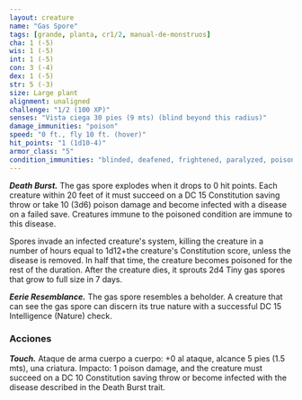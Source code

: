 ```yaml
---
layout: creature
name: "Gas Spore"
tags: [grande, planta, cr1/2, manual-de-monstruos]
cha: 1 (-5)
wis: 1 (-5)
int: 1 (-5)
con: 3 (-4)
dex: 1 (-5)
str: 5 (-3)
size: Large plant
alignment: unaligned
challenge: "1/2 (100 XP)"
senses: "Vista ciega 30 pies (9 mts) (blind beyond this radius)"
damage_immunities: "poison"
speed: "0 ft., fly 10 ft. (hover)"
hit_points: "1 (1d10-4)"
armor_class: "5"
condition_immunities: "blinded, deafened, frightened, paralyzed, poisoned, prone"
---
```


***Death Burst.*** The gas spore explodes when it drops to 0 hit points. Each creature within 20 feet of it must succeed on a DC 15 Constitution saving throw or take 10 (3d6) poison damage and become infected with a disease on a failed save. Creatures immune to the poisoned condition are immune to this disease.

Spores invade an infected creature's system, killing the creature in a number of hours equal to 1d12+the creature's Constitution score, unless the disease is removed. In half that time, the creature becomes poisoned for the rest of the duration. After the creature dies, it sprouts 2d4 Tiny gas spores that grow to full size in 7 days.

***Eerie Resemblance.*** The gas spore resembles a beholder. A creature that can see the gas spore can discern its true nature with a successful DC 15 Intelligence (Nature) check.

### Acciones

***Touch.*** Ataque de arma cuerpo a cuerpo: +0 al ataque, alcance 5 pies (1.5 mts), una criatura. Impacto: 1 poison damage, and the creature must succeed on a DC 10 Constitution saving throw or become infected with the disease described in the Death Burst trait.